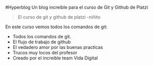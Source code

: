 #Hyperblog
Un blog increible para el curso de Git y Github de Platzi
>El curso de git y github de platzi
>-niñito

En este curso vemos todos los comandos de git:
* Todos los comandos de git.
* El flujo de trabajo de github
* El vedadero amor por las buenas practicas
* Trucos muy locos del profesor
* Creado por el increible team Vida Digital